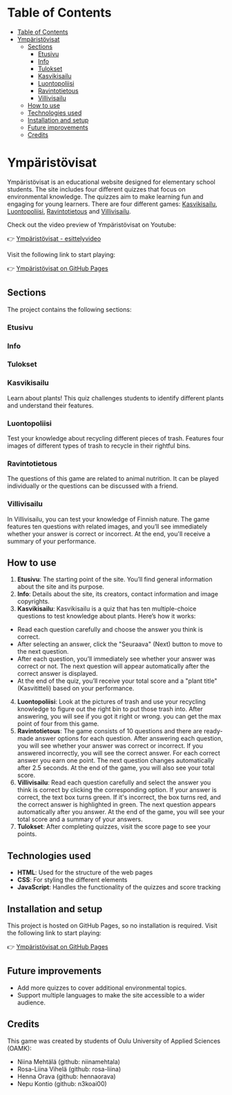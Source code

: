 # Table of Contents

* [Table of Contents](#table-of-contents)
* [Ympäristövisat](#ympäristövisat)
  * [Sections](#sections)
    * [Etusivu](#etusivu)
    * [Info](#info)
    * [Tulokset](#tulokset)
    * [Kasvikisailu](#kasvikisailu)
    * [Luontopoliisi](#luontopoliisi)
    * [Ravintotietous](#ravintotietous)
    * [Villivisailu](#villivisailu)
  * [How to use](#how-to-use)
  * [Technologies used](#technologies-used)
  * [Installation and setup](#installation-and-setup)
  * [Future improvements](#future-improvements)
  * [Credits](#credits)

# Ympäristövisat
Ympäristövisat is an educational website designed for elementary school students. The site includes four different quizzes that focus on environmental knowledge. The quizzes aim to make learning fun and engaging for young learners. There are four different games: [Kasvikisailu](#kasvikisailu), [Luontopoliisi](#luontopoliisi), [Ravintotietous](#ravintotietous) and [Villivisailu](#villivisailu).

Check out the video preview of Ympäristövisat on Youtube:

👉 [Ympäristövisat - esittelyvideo](https://youtu.be/iCzk8-fkRBE)

Visit the following link to start playing:

👉 [Ympäristövisat on GitHub Pages](https://niinamehtala.github.io/ymparistovisat/)


## Sections
The project contains the following sections:

### Etusivu
### Info
### Tulokset


### Kasvikisailu

Learn about plants! This quiz challenges students to identify different plants and understand their features.

### Luontopoliisi

Test your knowledge about recycling different pieces of trash. Features four images of different types of trash to recycle in their rightful bins.

### Ravintotietous

The questions of this game are related to animal nutrition. It can be played individually or the questions can be discussed with a friend.

### Villivisailu

In Villivisailu, you can test your knowledge of Finnish nature. The game features ten questions with related images, and you’ll see immediately whether your answer is correct or incorrect. At the end, you'll receive a summary of your performance.

## How to use

1.	**Etusivu**: The starting point of the site. You’ll find general information about the site and its purpose.
2.	**Info**: Details about the site, its creators, contact information and image copyrights.
3.	**Kasvikisailu**: Kasvikisailu is a quiz that has ten multiple-choice questions to test knowledge about plants. Here’s how it works:

 * Read each question carefully and choose the answer you think is correct.
 * After selecting an answer, click the "Seuraava" (Next) button to move to the next question.
 * After each question, you’ll immediately see whether your answer was correct or not. The next question will appear automatically after the correct answer is displayed.
 * At the end of the quiz, you’ll receive your total score and a "plant title" (Kasvititteli) based on your performance.

4. **Luontopoliisi**: Look at the pictures of trash and use your recycling knowledge to figure out the right bin to put those trash into. After answering, you will see if you got it right or wrong. you can get the max point of four from this game.
5. **Ravintotietous**: The game consists of 10 questions and there are ready-made answer options for each question. After answering each question, you will see whether your answer was correct or incorrect. If you answered incorrectly, you will see the correct answer. For each correct answer you earn one point.
The next question changes automatically after 2.5 seconds. At the end of the game, you will also see your total score.
6. **Villivisailu**: Read each question carefully and select the answer you think is correct by clicking the corresponding option. If your answer is correct, the text box turns green. If it's incorrect, the box turns red, and the correct answer is highlighted in green. The next question appears automatically after you answer. At the end of the game, you will see your total score and a summary of your answers.
7.	**Tulokset**: After completing quizzes, visit the score page to see your points.

## Technologies used

*	**HTML**: Used for the structure of the web pages
*	**CSS**: For styling the different elements
*	**JavaScript**: Handles the functionality of the quizzes and score tracking

## Installation and setup

This project is hosted on GitHub Pages, so no installation is required. Visit the following link to start playing:

👉 [Ympäristövisat on GitHub Pages](https://niinamehtala.github.io/ymparistovisat/)

## Future improvements

*	Add more quizzes to cover additional environmental topics.
* Support multiple languages to make the site accessible to a wider audience.

## Credits

This game was created by students of Oulu University of Applied Sciences (OAMK):

* Niina Mehtälä (github: niinamehtala)
* Rosa-Liina Vihelä (github: rosa-liina)
* Henna Orava (github: hennaorava)
* Nepu Kontio (github: n3koai00)
